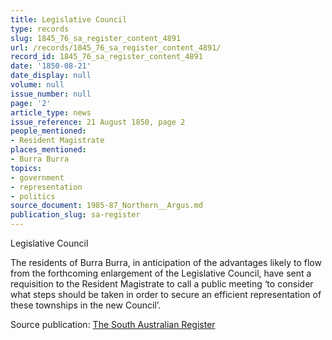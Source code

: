 ```yaml
---
title: Legislative Council
type: records
slug: 1845_76_sa_register_content_4891
url: /records/1845_76_sa_register_content_4891/
record_id: 1845_76_sa_register_content_4891
date: '1850-08-21'
date_display: null
volume: null
issue_number: null
page: '2'
article_type: news
issue_reference: 21 August 1850, page 2
people_mentioned:
- Resident Magistrate
places_mentioned:
- Burra Burra
topics:
- government
- representation
- politics
source_document: 1985-87_Northern__Argus.md
publication_slug: sa-register
---
```


Legislative Council

The residents of Burra Burra, in anticipation of the advantages likely to flow from the forthcoming enlargement of the Legislative Council, have sent a requisition to the Resident Magistrate to call a public meeting ‘to consider what steps should be taken in order to secure an efficient representation of these townships in the new Council’.

Source publication: [The South Australian Register](/publications/sa-register/)
